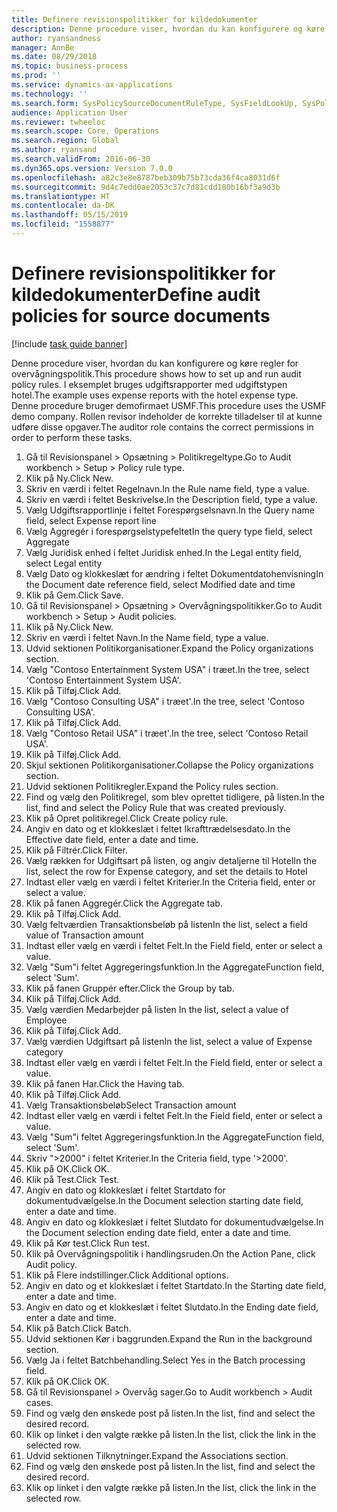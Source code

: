 ```yaml
---
title: Definere revisionspolitikker for kildedokumenter
description: Denne procedure viser, hvordan du kan konfigurere og køre regler for overvågningspolitik.
author: ryansandness
manager: AnnBe
ms.date: 08/29/2018
ms.topic: business-process
ms.prod: ''
ms.service: dynamics-ax-applications
ms.technology: ''
ms.search.form: SysPolicySourceDocumentRuleType, SysFieldLookUp, SysPolicyListPage, SysPolicy, AuditPolicyRule, SysQueryForm, SysQueryFieldLookUp, AuditPolicyDateSelection, AuditPolicyAdditionalOption, BatchJob, CaseDetail
audience: Application User
ms.reviewer: twheeloc
ms.search.scope: Core, Operations
ms.search.region: Global
ms.author: ryansand
ms.search.validFrom: 2016-06-30
ms.dyn365.ops.version: Version 7.0.0
ms.openlocfilehash: a82c3e8e8787beb309b75b73cda36f4ca8031d6f
ms.sourcegitcommit: 9d4c7edd0ae2053c37c7d81cdd180b16bf3a9d3b
ms.translationtype: HT
ms.contentlocale: da-DK
ms.lasthandoff: 05/15/2019
ms.locfileid: "1558877"
---
```

# <a name="define-audit-policies-for-source-documents"></a><span data-ttu-id="67a96-103">Definere revisionspolitikker for kildedokumenter</span><span class="sxs-lookup"><span data-stu-id="67a96-103">Define audit policies for source documents</span></span>

[!include [task guide banner](../../includes/task-guide-banner.md)]

<span data-ttu-id="67a96-104">Denne procedure viser, hvordan du kan konfigurere og køre regler for overvågningspolitik.</span><span class="sxs-lookup"><span data-stu-id="67a96-104">This procedure shows how to set up and run audit policy rules.</span></span> <span data-ttu-id="67a96-105">I eksemplet bruges udgiftsrapporter med udgiftstypen hotel.</span><span class="sxs-lookup"><span data-stu-id="67a96-105">The example uses expense reports with the hotel expense type.</span></span> <span data-ttu-id="67a96-106">Denne procedure bruger demofirmaet USMF.</span><span class="sxs-lookup"><span data-stu-id="67a96-106">This procedure uses the USMF demo company.</span></span> <span data-ttu-id="67a96-107">Rollen revisor indeholder de korrekte tilladelser til at kunne udføre disse opgaver.</span><span class="sxs-lookup"><span data-stu-id="67a96-107">The auditor role contains the correct permissions in order to perform these tasks.</span></span>

1. <span data-ttu-id="67a96-108">Gå til Revisionspanel > Opsætning > Politikregeltype.</span><span class="sxs-lookup"><span data-stu-id="67a96-108">Go to Audit workbench > Setup > Policy rule type.</span></span>
2. <span data-ttu-id="67a96-109">Klik på Ny.</span><span class="sxs-lookup"><span data-stu-id="67a96-109">Click New.</span></span>
3. <span data-ttu-id="67a96-110">Skriv en værdi i feltet Regelnavn.</span><span class="sxs-lookup"><span data-stu-id="67a96-110">In the Rule name field, type a value.</span></span>
4. <span data-ttu-id="67a96-111">Skriv en værdi i feltet Beskrivelse.</span><span class="sxs-lookup"><span data-stu-id="67a96-111">In the Description field, type a value.</span></span>
5. <span data-ttu-id="67a96-112">Vælg Udgiftsrapportlinje i feltet Forespørgselsnavn.</span><span class="sxs-lookup"><span data-stu-id="67a96-112">In the Query name field, select Expense report line</span></span>
6. <span data-ttu-id="67a96-113">Vælg Aggregér i forespørgselstypefeltet</span><span class="sxs-lookup"><span data-stu-id="67a96-113">In the query type field, select Aggregate</span></span>
7. <span data-ttu-id="67a96-114">Vælg Juridisk enhed i feltet Juridisk enhed.</span><span class="sxs-lookup"><span data-stu-id="67a96-114">In the Legal entity field, select Legal entity</span></span>
8. <span data-ttu-id="67a96-115">Vælg Dato og klokkeslæt for ændring i feltet Dokumentdatohenvisning</span><span class="sxs-lookup"><span data-stu-id="67a96-115">In the Document date reference field, select Modified date and time</span></span>
9. <span data-ttu-id="67a96-116">Klik på Gem.</span><span class="sxs-lookup"><span data-stu-id="67a96-116">Click Save.</span></span>
10. <span data-ttu-id="67a96-117">Gå til Revisionspanel > Opsætning > Overvågningspolitikker.</span><span class="sxs-lookup"><span data-stu-id="67a96-117">Go to Audit workbench > Setup > Audit policies.</span></span>
11. <span data-ttu-id="67a96-118">Klik på Ny.</span><span class="sxs-lookup"><span data-stu-id="67a96-118">Click New.</span></span>
12. <span data-ttu-id="67a96-119">Skriv en værdi i feltet Navn.</span><span class="sxs-lookup"><span data-stu-id="67a96-119">In the Name field, type a value.</span></span>
13. <span data-ttu-id="67a96-120">Udvid sektionen Politikorganisationer.</span><span class="sxs-lookup"><span data-stu-id="67a96-120">Expand the Policy organizations section.</span></span>
14. <span data-ttu-id="67a96-121">Vælg "Contoso Entertainment System USA" i træet.</span><span class="sxs-lookup"><span data-stu-id="67a96-121">In the tree, select 'Contoso Entertainment System USA'.</span></span>
15. <span data-ttu-id="67a96-122">Klik på Tilføj.</span><span class="sxs-lookup"><span data-stu-id="67a96-122">Click Add.</span></span>
16. <span data-ttu-id="67a96-123">Vælg "Contoso Consulting USA" i træet'.</span><span class="sxs-lookup"><span data-stu-id="67a96-123">In the tree, select 'Contoso Consulting USA'.</span></span>
17. <span data-ttu-id="67a96-124">Klik på Tilføj.</span><span class="sxs-lookup"><span data-stu-id="67a96-124">Click Add.</span></span>
18. <span data-ttu-id="67a96-125">Vælg "Contoso Retail USA" i træet'.</span><span class="sxs-lookup"><span data-stu-id="67a96-125">In the tree, select 'Contoso Retail USA'.</span></span>
19. <span data-ttu-id="67a96-126">Klik på Tilføj.</span><span class="sxs-lookup"><span data-stu-id="67a96-126">Click Add.</span></span>
20. <span data-ttu-id="67a96-127">Skjul sektionen Politikorganisationer.</span><span class="sxs-lookup"><span data-stu-id="67a96-127">Collapse the Policy organizations section.</span></span>
21. <span data-ttu-id="67a96-128">Udvid sektionen Politikregler.</span><span class="sxs-lookup"><span data-stu-id="67a96-128">Expand the Policy rules section.</span></span>
22. <span data-ttu-id="67a96-129">Find og vælg den Politikregel, som blev oprettet tidligere, på listen.</span><span class="sxs-lookup"><span data-stu-id="67a96-129">In the list, find and select the Policy Rule that was created previously.</span></span>
23. <span data-ttu-id="67a96-130">Klik på Opret politikregel.</span><span class="sxs-lookup"><span data-stu-id="67a96-130">Click Create policy rule.</span></span>
24. <span data-ttu-id="67a96-131">Angiv en dato og et klokkeslæt i feltet Ikrafttrædelsesdato.</span><span class="sxs-lookup"><span data-stu-id="67a96-131">In the Effective date field, enter a date and time.</span></span>
25. <span data-ttu-id="67a96-132">Klik på Filtrér.</span><span class="sxs-lookup"><span data-stu-id="67a96-132">Click Filter.</span></span>
26. <span data-ttu-id="67a96-133">Vælg rækken for Udgiftsart på listen, og angiv detaljerne til Hotel</span><span class="sxs-lookup"><span data-stu-id="67a96-133">In the list, select the row for Expense category, and set the details to Hotel</span></span>
27. <span data-ttu-id="67a96-134">Indtast eller vælg en værdi i feltet Kriterier.</span><span class="sxs-lookup"><span data-stu-id="67a96-134">In the Criteria field, enter or select a value.</span></span>
28. <span data-ttu-id="67a96-135">Klik på fanen Aggregér.</span><span class="sxs-lookup"><span data-stu-id="67a96-135">Click the Aggregate tab.</span></span>
29. <span data-ttu-id="67a96-136">Klik på Tilføj.</span><span class="sxs-lookup"><span data-stu-id="67a96-136">Click Add.</span></span>
30. <span data-ttu-id="67a96-137">Vælg feltværdien Transaktionsbeløb på listen</span><span class="sxs-lookup"><span data-stu-id="67a96-137">In the list, select a field value of Transaction amount</span></span>
31. <span data-ttu-id="67a96-138">Indtast eller vælg en værdi i feltet Felt.</span><span class="sxs-lookup"><span data-stu-id="67a96-138">In the Field field, enter or select a value.</span></span>
32. <span data-ttu-id="67a96-139">Vælg "Sum"i feltet Aggregeringsfunktion.</span><span class="sxs-lookup"><span data-stu-id="67a96-139">In the AggregateFunction field, select 'Sum'.</span></span>
33. <span data-ttu-id="67a96-140">Klik på fanen Gruppér efter.</span><span class="sxs-lookup"><span data-stu-id="67a96-140">Click the Group by tab.</span></span>
34. <span data-ttu-id="67a96-141">Klik på Tilføj.</span><span class="sxs-lookup"><span data-stu-id="67a96-141">Click Add.</span></span>
35. <span data-ttu-id="67a96-142">Vælg værdien Medarbejder på listen </span><span class="sxs-lookup"><span data-stu-id="67a96-142">In the list, select a value of Employee</span></span> 
36. <span data-ttu-id="67a96-143">Klik på Tilføj.</span><span class="sxs-lookup"><span data-stu-id="67a96-143">Click Add.</span></span>
37. <span data-ttu-id="67a96-144">Vælg værdien Udgiftsart på listen</span><span class="sxs-lookup"><span data-stu-id="67a96-144">In the list, select a value of Expense category</span></span>
38. <span data-ttu-id="67a96-145">Indtast eller vælg en værdi i feltet Felt.</span><span class="sxs-lookup"><span data-stu-id="67a96-145">In the Field field, enter or select a value.</span></span>
39. <span data-ttu-id="67a96-146">Klik på fanen Har.</span><span class="sxs-lookup"><span data-stu-id="67a96-146">Click the Having tab.</span></span>
40. <span data-ttu-id="67a96-147">Klik på Tilføj.</span><span class="sxs-lookup"><span data-stu-id="67a96-147">Click Add.</span></span>
41. <span data-ttu-id="67a96-148">Vælg Transaktionsbeløb</span><span class="sxs-lookup"><span data-stu-id="67a96-148">Select Transaction amount</span></span>
42. <span data-ttu-id="67a96-149">Indtast eller vælg en værdi i feltet Felt.</span><span class="sxs-lookup"><span data-stu-id="67a96-149">In the Field field, enter or select a value.</span></span>
43. <span data-ttu-id="67a96-150">Vælg "Sum"i feltet Aggregeringsfunktion.</span><span class="sxs-lookup"><span data-stu-id="67a96-150">In the AggregateFunction field, select 'Sum'.</span></span>
44. <span data-ttu-id="67a96-151">Skriv &quot;&gt;2000" i feltet Kriterier.</span><span class="sxs-lookup"><span data-stu-id="67a96-151">In the Criteria field, type '>2000'.</span></span>
45. <span data-ttu-id="67a96-152">Klik på OK.</span><span class="sxs-lookup"><span data-stu-id="67a96-152">Click OK.</span></span>
46. <span data-ttu-id="67a96-153">Klik på Test.</span><span class="sxs-lookup"><span data-stu-id="67a96-153">Click Test.</span></span>
47. <span data-ttu-id="67a96-154">Angiv en dato og klokkeslæt i feltet Startdato for dokumentudvælgelse.</span><span class="sxs-lookup"><span data-stu-id="67a96-154">In the Document selection starting date field, enter a date and time.</span></span>
48. <span data-ttu-id="67a96-155">Angiv en dato og klokkeslæt i feltet Slutdato for dokumentudvælgelse.</span><span class="sxs-lookup"><span data-stu-id="67a96-155">In the Document selection ending date field, enter a date and time.</span></span>
49. <span data-ttu-id="67a96-156">Klik på Kør test.</span><span class="sxs-lookup"><span data-stu-id="67a96-156">Click Run test.</span></span>
50. <span data-ttu-id="67a96-157">Klik på Overvågningspolitik i handlingsruden.</span><span class="sxs-lookup"><span data-stu-id="67a96-157">On the Action Pane, click Audit policy.</span></span>
51. <span data-ttu-id="67a96-158">Klik på Flere indstillinger.</span><span class="sxs-lookup"><span data-stu-id="67a96-158">Click Additional options.</span></span>
52. <span data-ttu-id="67a96-159">Angiv en dato og et klokkeslæt i feltet Startdato.</span><span class="sxs-lookup"><span data-stu-id="67a96-159">In the Starting date field, enter a date and time.</span></span>
53. <span data-ttu-id="67a96-160">Angiv en dato og et klokkeslæt i feltet Slutdato.</span><span class="sxs-lookup"><span data-stu-id="67a96-160">In the Ending date field, enter a date and time.</span></span>
54. <span data-ttu-id="67a96-161">Klik på Batch.</span><span class="sxs-lookup"><span data-stu-id="67a96-161">Click Batch.</span></span>
55. <span data-ttu-id="67a96-162">Udvid sektionen Kør i baggrunden.</span><span class="sxs-lookup"><span data-stu-id="67a96-162">Expand the Run in the background section.</span></span>
56. <span data-ttu-id="67a96-163">Vælg Ja i feltet Batchbehandling.</span><span class="sxs-lookup"><span data-stu-id="67a96-163">Select Yes in the Batch processing field.</span></span>
57. <span data-ttu-id="67a96-164">Klik på OK.</span><span class="sxs-lookup"><span data-stu-id="67a96-164">Click OK.</span></span>
58. <span data-ttu-id="67a96-165">Gå til Revisionspanel > Overvåg sager.</span><span class="sxs-lookup"><span data-stu-id="67a96-165">Go to Audit workbench > Audit cases.</span></span>
59. <span data-ttu-id="67a96-166">Find og vælg den ønskede post på listen.</span><span class="sxs-lookup"><span data-stu-id="67a96-166">In the list, find and select the desired record.</span></span>
60. <span data-ttu-id="67a96-167">Klik op linket i den valgte række på listen.</span><span class="sxs-lookup"><span data-stu-id="67a96-167">In the list, click the link in the selected row.</span></span>
61. <span data-ttu-id="67a96-168">Udvid sektionen Tilknytninger.</span><span class="sxs-lookup"><span data-stu-id="67a96-168">Expand the Associations section.</span></span>
62. <span data-ttu-id="67a96-169">Find og vælg den ønskede post på listen.</span><span class="sxs-lookup"><span data-stu-id="67a96-169">In the list, find and select the desired record.</span></span>
63. <span data-ttu-id="67a96-170">Klik op linket i den valgte række på listen.</span><span class="sxs-lookup"><span data-stu-id="67a96-170">In the list, click the link in the selected row.</span></span>

